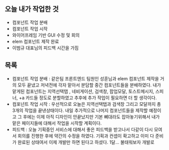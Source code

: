 ## 오늘 내가 작업한 것
- 컴포넌트 작업 분배
- 컴포넌트 작업 시작
- 와이어프레임 기반 GUI 수정 및 회의
- elem 컴포넌트 제작 완료
- 이범규 대표님의 피드백 시간을 가짐

## 목록
- 컴포넌트 작업 분배 : 같은팀 프론트엔드 팀원인 성훈님과 elem 컴포넌트 제작을 거의 모두 끝냈고 저녁전에 각자 맡아서 분담할 중간 컴포넌트들을 분배하였다. 내가 맡게된 컴포넌트는 지역선택탭 , 네비게이션, 검색창, 팝업모달, 토스트메시지, 스피너, +a 카드들 정도로 분할하였고 추후에 추가 작업이 필요하면 더 할 생각이다.
- 컴포넌트 작업 시작 : 우선적으로 오늘은 지역선택탭과 검색창 그리고 모달까지 총 3개의 작업을 끝낸상태이다. 내일 추가적으로 나머지 컴포넌트들을 제작할 예정이고 그 후에는 이제 아직 디자인이 안끝났지만 기본 뼈대라도 잡아놓기위해서 내가 맡은 페이지들에 대해서 작업을 시작할 계획이다.
- 피드백 : 오늘 기획중인 서비스에 대해서 좋은 피드백을 받고나서 다같이 다시 모여서 회의를 진행한 후에 약간의 수정을 하였다. 기획과 컨셉이 확고하고 이미 다 준비가 완료된 상태여서 이제 개발만 하면 된다고 하셨다. 1달... 불태워보자 개발로

